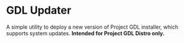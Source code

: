 # GDL Updater

A simple utility to deploy a new version of Project GDL installer, which supports system updates. **Intended for Project GDL Distro only.**